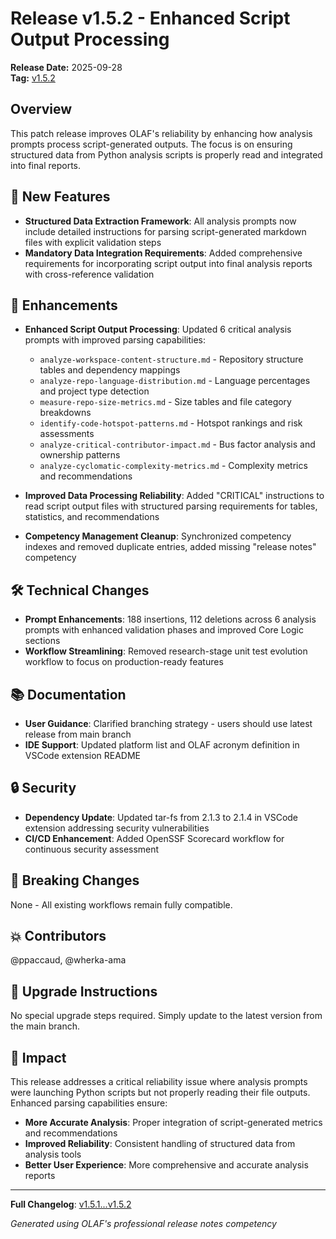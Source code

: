 # Release v1.5.2 - Enhanced Script Output Processing

**Release Date:** 2025-09-28  
**Tag:** [v1.5.2](https://github.com/AmadeusITGroup/olaf/tree/v1.5.2)

## Overview

This patch release improves OLAF's reliability by enhancing how analysis prompts process script-generated outputs. The focus is on ensuring structured data from Python analysis scripts is properly read and integrated into final reports.

## 🚀 New Features

- **Structured Data Extraction Framework**: All analysis prompts now include detailed instructions for parsing script-generated markdown files with explicit validation steps
- **Mandatory Data Integration Requirements**: Added comprehensive requirements for incorporating script output into final analysis reports with cross-reference validation

## 🔧 Enhancements

- **Enhanced Script Output Processing**: Updated 6 critical analysis prompts with improved parsing capabilities:
  - `analyze-workspace-content-structure.md` - Repository structure tables and dependency mappings
  - `analyze-repo-language-distribution.md` - Language percentages and project type detection  
  - `measure-repo-size-metrics.md` - Size tables and file category breakdowns
  - `identify-code-hotspot-patterns.md` - Hotspot rankings and risk assessments
  - `analyze-critical-contributor-impact.md` - Bus factor analysis and ownership patterns
  - `analyze-cyclomatic-complexity-metrics.md` - Complexity metrics and recommendations

- **Improved Data Processing Reliability**: Added "CRITICAL" instructions to read script output files with structured parsing requirements for tables, statistics, and recommendations

- **Competency Management Cleanup**: Synchronized competency indexes and removed duplicate entries, added missing "release notes" competency

## 🛠️ Technical Changes

- **Prompt Enhancements**: 188 insertions, 112 deletions across 6 analysis prompts with enhanced validation phases and improved Core Logic sections
- **Workflow Streamlining**: Removed research-stage unit test evolution workflow to focus on production-ready features

## 📚 Documentation

- **User Guidance**: Clarified branching strategy - users should use latest release from main branch
- **IDE Support**: Updated platform list and OLAF acronym definition in VSCode extension README

## 🔒 Security

- **Dependency Update**: Updated tar-fs from 2.1.3 to 2.1.4 in VSCode extension addressing security vulnerabilities
- **CI/CD Enhancement**: Added OpenSSF Scorecard workflow for continuous security assessment

## 🔄 Breaking Changes

None - All existing workflows remain fully compatible.

## 💥 Contributors

@ppaccaud, @wherka-ama

## 📝 Upgrade Instructions

No special upgrade steps required. Simply update to the latest version from the main branch.

## 🎯 Impact

This release addresses a critical reliability issue where analysis prompts were launching Python scripts but not properly reading their file outputs. Enhanced parsing capabilities ensure:

- **More Accurate Analysis**: Proper integration of script-generated metrics and recommendations
- **Improved Reliability**: Consistent handling of structured data from analysis tools  
- **Better User Experience**: More comprehensive and accurate analysis reports

---

**Full Changelog**: [v1.5.1...v1.5.2](https://github.com/AmadeusITGroup/olaf/compare/v1.5.1...v1.5.2)

*Generated using OLAF's professional release notes competency*
